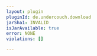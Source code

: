 ```yaml
---
layout: plugin
pluginId: de.undercouch.download
jarSha1: INVALID
isJarAvailable: true
error: NONE
violations: []

---
```

